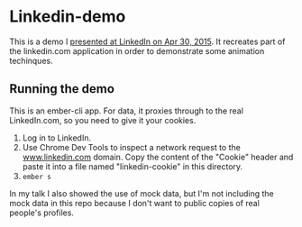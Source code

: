 # Linkedin-demo

This is a demo I [presented at LinkedIn on Apr 30, 2015](https://www.youtube.com/watch?v=vq_BcIFM8Rc). It recreates
part of the linkedin.com application in order to demonstrate some
animation techinques.

## Running the demo

This is an ember-cli app. For data, it proxies through to the real
LinkedIn.com, so you need to give it your cookies.

1. Log in to LinkedIn.
2. Use Chrome Dev Tools to inspect a network request to the
   www.linkedin.com domain. Copy the content of the "Cookie" header
   and paste it into a file named "linkedin-cookie" in this directory.
3. `ember s`

In my talk I also showed the use of mock data, but I'm not including
the mock data in this repo because I don't want to public copies of
real people's profiles.
